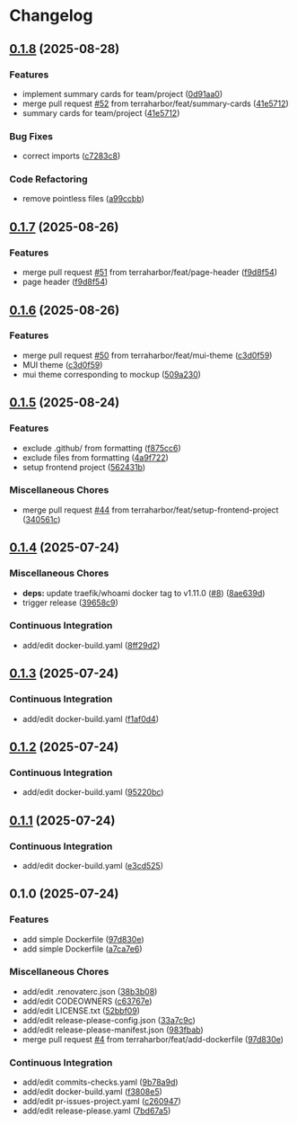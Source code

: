 # Changelog

## [0.1.8](https://github.com/terraharbor/frontend/compare/v0.1.7...v0.1.8) (2025-08-28)


### Features

* implement summary cards for team/project ([0d91aa0](https://github.com/terraharbor/frontend/commit/0d91aa0bc5684b37b945d01a3d4a7a3adba7332a))
* merge pull request [#52](https://github.com/terraharbor/frontend/issues/52) from terraharbor/feat/summary-cards ([41e5712](https://github.com/terraharbor/frontend/commit/41e57125080edc31f61c391e2ebba4340bd62e8f))
* summary cards for team/project ([41e5712](https://github.com/terraharbor/frontend/commit/41e57125080edc31f61c391e2ebba4340bd62e8f))


### Bug Fixes

* correct imports ([c7283c8](https://github.com/terraharbor/frontend/commit/c7283c85dd490f21d38cbbfaa7e25072e3692d58))


### Code Refactoring

* remove pointless files ([a99ccbb](https://github.com/terraharbor/frontend/commit/a99ccbbb8de4ac89144c1678d43420945b25c59b))

## [0.1.7](https://github.com/terraharbor/frontend/compare/v0.1.6...v0.1.7) (2025-08-26)


### Features

* merge pull request [#51](https://github.com/terraharbor/frontend/issues/51) from terraharbor/feat/page-header ([f9d8f54](https://github.com/terraharbor/frontend/commit/f9d8f544b55383789a417e763d22157b358fef11))
* page header ([f9d8f54](https://github.com/terraharbor/frontend/commit/f9d8f544b55383789a417e763d22157b358fef11))

## [0.1.6](https://github.com/terraharbor/frontend/compare/v0.1.5...v0.1.6) (2025-08-26)


### Features

* merge pull request [#50](https://github.com/terraharbor/frontend/issues/50) from terraharbor/feat/mui-theme ([c3d0f59](https://github.com/terraharbor/frontend/commit/c3d0f59eebdd159e55890e460236d0bcb3b9e9b4))
* MUI theme ([c3d0f59](https://github.com/terraharbor/frontend/commit/c3d0f59eebdd159e55890e460236d0bcb3b9e9b4))
* mui theme corresponding to mockup ([509a230](https://github.com/terraharbor/frontend/commit/509a230f607c4560d31c5c115c64c9fecd19fbc6))

## [0.1.5](https://github.com/terraharbor/frontend/compare/v0.1.4...v0.1.5) (2025-08-24)


### Features

* exclude .github/ from formatting ([f875cc6](https://github.com/terraharbor/frontend/commit/f875cc6d4705f206ea5b0e95d69fe8577777ce4b))
* exclude files from formatting ([4a9f722](https://github.com/terraharbor/frontend/commit/4a9f7225079a42e7302b59a46ac030fc9bc78565))
* setup frontend project ([562431b](https://github.com/terraharbor/frontend/commit/562431bf293dcac2387139309252c619167eb27a))


### Miscellaneous Chores

* merge pull request [#44](https://github.com/terraharbor/frontend/issues/44) from terraharbor/feat/setup-frontend-project ([340561c](https://github.com/terraharbor/frontend/commit/340561c9e2bf5115d2fe81692d2956a07716e27e))

## [0.1.4](https://github.com/terraharbor/frontend/compare/v0.1.3...v0.1.4) (2025-07-24)

### Miscellaneous Chores

- **deps:** update traefik/whoami docker tag to v1.11.0 ([#8](https://github.com/terraharbor/frontend/issues/8)) ([8ae639d](https://github.com/terraharbor/frontend/commit/8ae639da821e7c6a28d4e03f8ba13a5a49dfa251))
- trigger release ([39658c9](https://github.com/terraharbor/frontend/commit/39658c926b3d651a6b536ef9cd8c024c78ecf01b))

### Continuous Integration

- add/edit docker-build.yaml ([8ff29d2](https://github.com/terraharbor/frontend/commit/8ff29d2071847e3905f328efa2c7d438634246c7))

## [0.1.3](https://github.com/terraharbor/frontend/compare/v0.1.2...v0.1.3) (2025-07-24)

### Continuous Integration

- add/edit docker-build.yaml ([f1af0d4](https://github.com/terraharbor/frontend/commit/f1af0d43fde1d1ed805b32c3d46d337cc7c618c3))

## [0.1.2](https://github.com/terraharbor/frontend/compare/v0.1.1...v0.1.2) (2025-07-24)

### Continuous Integration

- add/edit docker-build.yaml ([95220bc](https://github.com/terraharbor/frontend/commit/95220bcee4ebc8f2243ecc6710d23da0fc51daee))

## [0.1.1](https://github.com/terraharbor/frontend/compare/v0.1.0...v0.1.1) (2025-07-24)

### Continuous Integration

- add/edit docker-build.yaml ([e3cd525](https://github.com/terraharbor/frontend/commit/e3cd5258acc97cc3bc7f8b396ff33d9aa8cc3433))

## 0.1.0 (2025-07-24)

### Features

- add simple Dockerfile ([97d830e](https://github.com/terraharbor/frontend/commit/97d830e9174c89b152fa805326f2598931948133))
- add simple Dockerfile ([a7ca7e6](https://github.com/terraharbor/frontend/commit/a7ca7e6f99a7ff8ae5f55f52c5b3b5a8479cbab1))

### Miscellaneous Chores

- add/edit .renovaterc.json ([38b3b08](https://github.com/terraharbor/frontend/commit/38b3b08a33435ec4eedf0987af73edfd8a4301ea))
- add/edit CODEOWNERS ([c63767e](https://github.com/terraharbor/frontend/commit/c63767e710eb93ed8f8cfc7919c434496ba751d9))
- add/edit LICENSE.txt ([52bbf09](https://github.com/terraharbor/frontend/commit/52bbf09b0aea22bcd5cbe8bf5563fad66bd692be))
- add/edit release-please-config.json ([33a7c9c](https://github.com/terraharbor/frontend/commit/33a7c9c7c1dba84a54110409345a4ef010bff310))
- add/edit release-please-manifest.json ([983fbab](https://github.com/terraharbor/frontend/commit/983fbabd545f15ad3ae192c7d780b3f94a4a4b68))
- merge pull request [#4](https://github.com/terraharbor/frontend/issues/4) from terraharbor/feat/add-dockerfile ([97d830e](https://github.com/terraharbor/frontend/commit/97d830e9174c89b152fa805326f2598931948133))

### Continuous Integration

- add/edit commits-checks.yaml ([9b78a9d](https://github.com/terraharbor/frontend/commit/9b78a9d34c4424dce4535cc14ec216891889e51c))
- add/edit docker-build.yaml ([f3808e5](https://github.com/terraharbor/frontend/commit/f3808e59e73f74eb9f74a2c24198b1620fc8c460))
- add/edit pr-issues-project.yaml ([c260947](https://github.com/terraharbor/frontend/commit/c260947f61f85b3fc410f7a18bb6dbeecfe9c945))
- add/edit release-please.yaml ([7bd67a5](https://github.com/terraharbor/frontend/commit/7bd67a52a4298d78081b4a1cdb449953b79a64cf))
